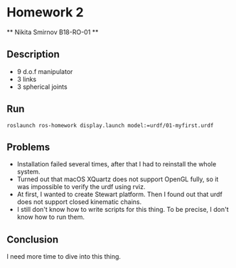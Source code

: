 # Homework 2
** Nikita Smirnov B18-RO-01 **

## Description

- 9 d.o.f manipulator
- 3 links
- 3 spherical joints

## Run

```
roslaunch ros-homework display.launch model:=urdf/01-myfirst.urdf
```

## Problems

- Installation failed several times, after that I had to reinstall the whole system.
- Turned out that macOS XQuartz does not support OpenGL fully, so it was impossible to verify the urdf using rviz.
- At first, I wanted to create Stewart platform. Then I found out that urdf does not support closed kinematic chains.
- I still don't know how to write scripts for this thing. To be precise, I don't know how to run them.

## Conclusion

I need more time to dive into this thing.
